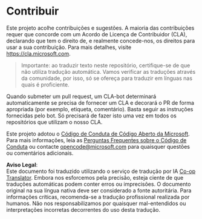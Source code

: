 <!--
CO_OP_TRANSLATOR_METADATA:
{
  "original_hash": "d6f80293fa9c213283eac7e79b078671",
  "translation_date": "2025-08-25T20:42:43+00:00",
  "source_file": "CONTRIBUTING.md",
  "language_code": "pt"
}
-->
# Contribuir

Este projeto acolhe contribuições e sugestões. A maioria das contribuições requer que concorde com um Acordo de Licença de Contribuidor (CLA), declarando que tem o direito de, e realmente concede-nos, os direitos para usar a sua contribuição. Para mais detalhes, visite https://cla.microsoft.com.

> Importante: ao traduzir texto neste repositório, certifique-se de que não utiliza tradução automática. Vamos verificar as traduções através da comunidade, por isso, só se ofereça para traduzir em línguas nas quais é proficiente.

Quando submeter um pull request, um CLA-bot determinará automaticamente se precisa de fornecer um CLA e decorará o PR de forma apropriada (por exemplo, etiqueta, comentário). Basta seguir as instruções fornecidas pelo bot. Só precisará de fazer isto uma vez em todos os repositórios que utilizam o nosso CLA.

Este projeto adotou o [Código de Conduta de Código Aberto da Microsoft](https://opensource.microsoft.com/codeofconduct/).
Para mais informações, leia as [Perguntas Frequentes sobre o Código de Conduta](https://opensource.microsoft.com/codeofconduct/faq/)
ou contacte [opencode@microsoft.com](mailto:opencode@microsoft.com) para quaisquer questões ou comentários adicionais.

**Aviso Legal**:  
Este documento foi traduzido utilizando o serviço de tradução por IA [Co-op Translator](https://github.com/Azure/co-op-translator). Embora nos esforcemos pela precisão, esteja ciente de que traduções automáticas podem conter erros ou imprecisões. O documento original na sua língua nativa deve ser considerado a fonte autoritária. Para informações críticas, recomenda-se a tradução profissional realizada por humanos. Não nos responsabilizamos por quaisquer mal-entendidos ou interpretações incorretas decorrentes do uso desta tradução.